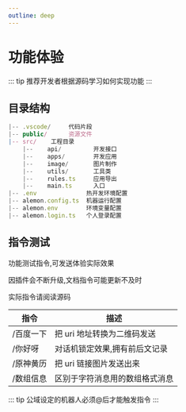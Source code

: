 ```yaml
---
outline: deep
---
```


# 功能体验

::: tip
推荐开发者根据源码学习如何实现功能
:::

## 目录结构

```typescript
|-- .vscode/     代码片段
|-- public/      资源文件
|-- src/    工程目录
    |--    api/         开发接口
    |--    apps/        开发应用
    |--    image/       图片制作
    |--    utils/       工具类
    |--    rules.ts     应用导出
    |--    main.ts      入口
|-- .env              热开发环境配置
|-- alemon.config.ts  机器运行配置
|-- alemon.env        环境变量配置
|-- alemon.login.ts   个人登录配置
```

## 指令测试

功能测试指令,可发送体验实际效果

因插件会不断升级,文档指令可能更新不及时

实际指令请阅读源码

| 指令      | 描述                           |
| --------- | ------------------------------ |
| /百度一下 | 把 uri 地址转换为二维码发送    |
| /你好呀   | 对话机锁定效果,拥有前后文记录  |
| /原神黄历 | 把 uri 链接图片发送出来        |
| /数组信息 | 区别于字符消息用的数组格式消息 |

::: tip
公域设定的机器人必须@后才能触发指令
:::
